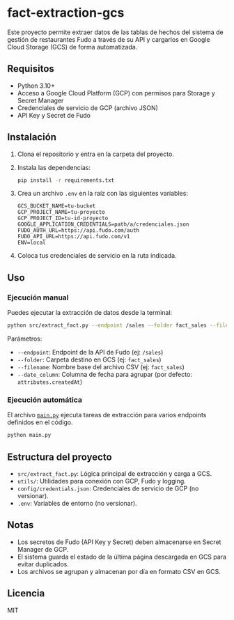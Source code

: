 # fact-extraction-gcs

Este proyecto permite extraer datos de las tablas de hechos del sistema de gestión de restaurantes Fudo a través de su API y cargarlos en Google Cloud Storage (GCS) de forma automatizada.

## Requisitos

- Python 3.10+
- Acceso a Google Cloud Platform (GCP) con permisos para Storage y Secret Manager
- Credenciales de servicio de GCP (archivo JSON)
- API Key y Secret de Fudo

## Instalación

1. Clona el repositorio y entra en la carpeta del proyecto.
2. Instala las dependencias:
   ```sh
   pip install -r requirements.txt
   ```
3. Crea un archivo `.env` en la raíz con las siguientes variables:
   ```
   GCS_BUCKET_NAME=tu-bucket
   GCP_PROJECT_NAME=tu-proyecto
   GCP_PROJECT_ID=tu-id-proyecto
   GOOGLE_APPLICATION_CREDENTIALS=path/a/credenciales.json
   FUDO_AUTH_URL=https://api.fudo.com/auth
   FUDO_API_URL=https://api.fudo.com/v1
   ENV=local
   ```

4. Coloca tus credenciales de servicio en la ruta indicada.

## Uso

### Ejecución manual

Puedes ejecutar la extracción de datos desde la terminal:

```sh
python src/extract_fact.py --endpoint /sales --folder fact_sales --filename fact_sales --date_column attributes.createdAt
```

Parámetros:
- `--endpoint`: Endpoint de la API de Fudo (ej: `/sales`)
- `--folder`: Carpeta destino en GCS (ej: `fact_sales`)
- `--filename`: Nombre base del archivo CSV (ej: `fact_sales`)
- `--date_column`: Columna de fecha para agrupar (por defecto: `attributes.createdAt`)

### Ejecución automática

El archivo [`main.py`](main.py) ejecuta tareas de extracción para varios endpoints definidos en el código.

```sh
python main.py
```

## Estructura del proyecto

- `src/extract_fact.py`: Lógica principal de extracción y carga a GCS.
- `utils/`: Utilidades para conexión con GCP, Fudo y logging.
- `config/credentials.json`: Credenciales de servicio de GCP (no versionar).
- `.env`: Variables de entorno (no versionar).

## Notas

- Los secretos de Fudo (API Key y Secret) deben almacenarse en Secret Manager de GCP.
- El sistema guarda el estado de la última página descargada en GCS para evitar duplicados.
- Los archivos se agrupan y almacenan por día en formato CSV en GCS.

## Licencia

MIT
